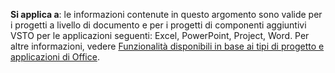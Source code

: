   **Si applica a**: le informazioni contenute in questo argomento sono valide per i progetti a livello di documento e per i progetti di componenti aggiuntivi VSTO per le applicazioni seguenti: Excel, PowerPoint, Project, Word. Per altre informazioni, vedere [Funzionalità disponibili in base ai tipi di progetto e applicazioni di Office](../../vsto/features-available-by-office-application-and-project-type.md).

  